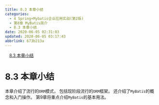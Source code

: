 ```yaml
---
title: 8.3 本章小结
categories: 
  - 4 Spring+Mybatis企业应用实战(第2版)
  - 第8章 MyBatis简介
  - 8.3 本章小结
date: 2020-06-05 02:31:03
updated: 2020-06-05 03:17:43
abbrlink: 673b213a
---
```

<div id='my_toc'><a href="/JavaReadingNotes/673b213a/#8-3-本章小结" class="header_1">8.3 本章小结</a>&nbsp;<br></div>
<style>.header_1{margin-left: 1em;}.header_2{margin-left: 2em;}.header_3{margin-left: 3em;}.header_4{margin-left: 4em;}.header_5{margin-left: 5em;}.header_6{margin-left: 6em;}</style>
<!--more-->
<script>if (navigator.platform.search('arm')==-1){document.getElementById('my_toc').style.display = 'none';}var e,p = document.getElementsByTagName('p');while (p.length>0) {e = p[0];e.parentElement.removeChild(e);}</script>

<!--end-->
# 8.3 本章小结
本章介绍了流行的`ORM`模式， 包括现阶段流行的`ORM`框架。 还介绍了`MyBatis`的概念和入门操作。 
第9章将重点介绍`MyBatis`的基本用法。
